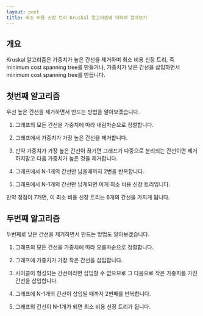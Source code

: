 ```yaml
---
layout: post
title: 최소 비용 신장 트리 Kruskal 알고리즘에 대하여 알아보기
---
```


## 개요

Kruskal 알고리즘은 가중치가 높은 간선을 제거하며 최소 비용 신장 트리, 즉 minimum cost spanning tree를 만들거나,
가중치가 낮은 간선을 삽입하면서 minimum cost spanning tree를 만듭니다.

## 첫번째 알고리즘

우선 높은 간선을 제거하면서 만드는 방법을 알아보겠습니다.

1. 그래프의 모든 간선을 가중치에 따라 내림차순으로 정렬합니다.

1. 그래프에서 가중치가 가장 높은 간선을 제거합니다.

1. 만약 가중치가 가장 높은 간선이 끊기면 그래프가 다중으로 분리되는 간선이면 제거하지말고 다음 가중치가 높은 것을 제거합니다.

1. 그래프에서 N-1개의 간선만 남을때까지 2번을 반복합니다.

1. 그래프에서 N-1개의 간선만 남게되면 이게 최소 비용 신장 트리입니다.

만약 정점이 7개면, 이 최소 비용 신장 트리는 6개의 간선을 가지게 됩니다.

## 두번째 알고리즘

두번째로 낮은 간선을 제거하면서 만드는 방법도 알아보겠습니다.

1. 그래프의 모든 간선을 가중치에 따라 오름차순으로 정렬합니다.

1. 그래프에 가중치가 가장 작은 간선을 삽입합니다.

1. 사이클이 형성되는 간선이라면 삽입할 수 없으므로 그 다음으로 작은 가중치를 가진 간선을 삽입합니다.

1. 그래프에 N-1개의 간선이 삽입될 때까지 2번째를 반복합니다.

1. 그래프의 간선이 N-1개가 되면 최소 비용 신장 트리가 됩니다. 
